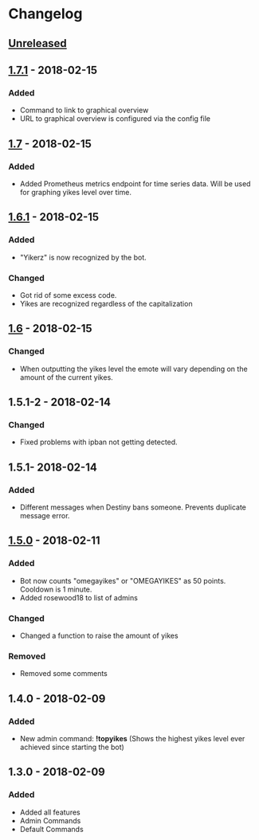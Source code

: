 # Changelog

## [Unreleased](https://github.com/theneedyguy/yikesbot/compare/v1.7.1...HEAD)

## [1.7.1](https://github.com/theneedyguy/yikesbot/compare/v1.7.0...v1.7.1) - 2018-02-15

### Added

- Command to link to graphical overview
- URL to graphical overview is configured via the config file

## [1.7](https://github.com/theneedyguy/yikesbot/compare/v1.6.1...v1.7.0) - 2018-02-15

### Added

- Added Prometheus metrics endpoint for time series data. Will be used for graphing yikes level over time.

## [1.6.1](https://github.com/theneedyguy/yikesbot/compare/v1.6.0...v1.6.1) - 2018-02-15

### Added

- "Yikerz" is now recognized by the bot.

### Changed

- Got rid of some excess code.
- Yikes are recognized regardless of the capitalization

## [1.6](https://github.com/theneedyguy/yikesbot/compare/v1.5.0...v1.6.0) - 2018-02-15

### Changed

- When outputting the yikes level the emote will vary depending on the amount of the current yikes.

## 1.5.1-2 - 2018-02-14

### Changed

- Fixed problems with ipban not getting detected.

## 1.5.1- 2018-02-14

### Added

- Different messages when Destiny bans someone. Prevents duplicate message error.

## [1.5.0](https://github.com/theneedyguy/yikesbot/tree/v1.5.0) - 2018-02-11

### Added

- Bot now counts "omegayikes" or "OMEGAYIKES" as 50 points. Cooldown is 1 minute.
- Added rosewood18 to list of admins

### Changed

- Changed a function to raise the amount of yikes

### Removed

- Removed some comments

## 1.4.0 - 2018-02-09

### Added

- New admin command: **!topyikes** (Shows the highest yikes level ever achieved since starting the bot)

## 1.3.0 - 2018-02-09

### Added

- Added all features
- Admin Commands
- Default Commands